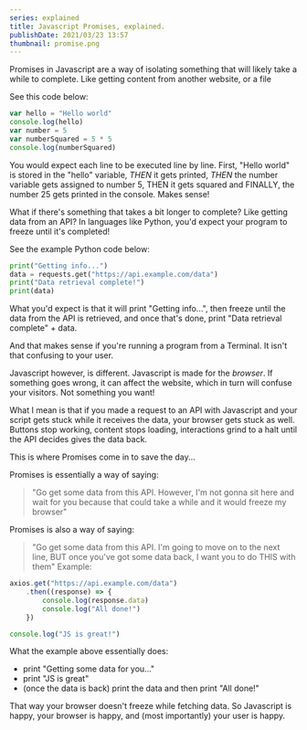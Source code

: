 ```yaml
---
series: explained
title: Javascript Promises, explained.
publishDate: 2021/03/23 13:57
thumbnail: promise.png
---
```


Promises in Javascript are a way of isolating something that will likely take a while to complete. Like getting content from another website, or a file

See this code below:

```js
var hello = "Hello world"
console.log(hello)
var number = 5
var numberSquared = 5 * 5
console.log(numberSquared)
```

You would expect each line to be executed line by line. First, "Hello world" is stored in the "hello" variable, *THEN* it gets printed, *THEN* the number variable gets assigned to number 5, THEN it gets squared and FINALLY, the number 25 gets printed in the console. Makes sense!

What if there's something that takes a bit longer to complete? Like getting data from an API? In languages like Python, you'd expect your program to freeze until it's completed!

See the example Python code below:

```py
print("Getting info...")
data = requests.get("https://api.example.com/data")
print("Data retrieval complete!")
print(data)
```

What you'd expect is that it will print "Getting info...", then freeze until the data from the API is retrieved, and once that's done, print "Data retrieval complete" + data.

And that makes sense if you're running a program from a Terminal. It isn't that confusing to your user.

Javascript however, is different. Javascript is made for the *browser*. If something goes wrong, it can affect the website, which in turn will confuse your visitors. Not something you want!

What I mean is that if you made a request to an API with Javascript and your script gets stuck while it receives the data, your browser gets stuck as well. Buttons stop working, content stops loading, interactions grind to a halt until the API decides gives the data back.

This is where Promises come in to save the day...

Promises is essentially a way of saying:

> "Go get some data from this API. However, I'm not gonna sit here and wait for you because that could take a while and it would freeze my browser"

Promises is also a way of saying:

> "Go get some data from this API. I'm going to move on to the next line, BUT once you've got some data back, I want you to do THIS with them"
Example:

```js
axios.get("https://api.example.com/data")
    .then((response) => {
        console.log(response.data)
        console.log("All done!")
    })

console.log("JS is great!")
```

What the example above essentially does:

* print "Getting some data for you..."
* print "JS is great"
* (once the data is back) print the data and then print "All done!"

That way your browser doesn't freeze while fetching data. So Javascript is happy, your browser is happy, and (most importantly) your user is happy.